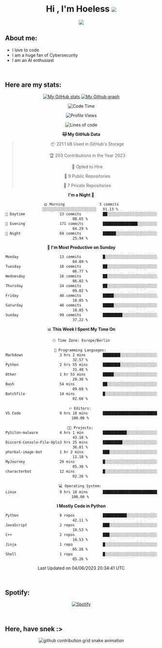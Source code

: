 <h1 align="center">Hi , I'm Hoeless <img src="https://media.giphy.com/media/hvRJCLFzcasrR4ia7z/giphy.gif" width="35"></h1>
<p align="center">
  <a href="https://github.com/whois-hoeless"><img src="https://readme-typing-svg.demolab.com?font=Roboto+Mono&weight=300&size=28&duration=4000&pause=100&color=C109F7&center=true&vCenter=true&width=580&height=127&lines=I'm+a+programmer;I'm+an+AI+enthusiast;I'm+a+big+fan+of+Neural+Networks;I'm+interested+in+Computer+Science;I+love+Cybersecurity;By+the+way+I+use+Arch+%F0%9F%92%80"></a>
</p>

## About me:

- I love to code
- I am a huge fan of Cybersecurity
- I am an AI enthusiast 

<br>

## Here are my stats:

<div align="center">
    
 [![My GitHub stats](https://github-readme-stats.vercel.app/api?username=whois-hoeless&count_private=true&show_icons=true&theme=radical)](https://github.com/whois-hoeless)
 [![My Github graph](http://github-profile-summary-cards.vercel.app/api/cards/profile-details?username=whois-hoeless&theme=radical)](https://github.com/whois-hoeless)

<!--START_SECTION:waka-->
![Code Time](http://img.shields.io/badge/Code%20Time-23%20hrs%2047%20mins-blue)

![Profile Views](http://img.shields.io/badge/Profile%20Views-0-blue)

![Lines of code](https://img.shields.io/badge/From%20Hello%20World%20I%27ve%20Written-32.1%20thousand%20lines%20of%20code-blue)

**🐱 My GitHub Data** 

> 📦 221.1 kB Used in GitHub's Storage 
 > 
> 🏆 203 Contributions in the Year 2023
 > 
> 💼 Opted to Hire
 > 
> 📜 9 Public Repositories 
 > 
> 🔑 7 Private Repositories 
 > 
**I'm a Night 🦉** 

```text
🌞 Morning                3 commits           ░░░░░░░░░░░░░░░░░░░░░░░░░   01.13 % 
🌆 Daytime                23 commits          ██░░░░░░░░░░░░░░░░░░░░░░░   08.65 % 
🌃 Evening                171 commits         ████████████████░░░░░░░░░   64.29 % 
🌙 Night                  69 commits          ██████░░░░░░░░░░░░░░░░░░░   25.94 % 
```
📅 **I'm Most Productive on Sunday** 

```text
Monday                   13 commits          █░░░░░░░░░░░░░░░░░░░░░░░░   04.89 % 
Tuesday                  18 commits          ██░░░░░░░░░░░░░░░░░░░░░░░   06.77 % 
Wednesday                16 commits          ██░░░░░░░░░░░░░░░░░░░░░░░   06.02 % 
Thursday                 24 commits          ██░░░░░░░░░░░░░░░░░░░░░░░   09.02 % 
Friday                   48 commits          █████░░░░░░░░░░░░░░░░░░░░   18.05 % 
Saturday                 48 commits          █████░░░░░░░░░░░░░░░░░░░░   18.05 % 
Sunday                   99 commits          █████████░░░░░░░░░░░░░░░░   37.22 % 
```


📊 **This Week I Spent My Time On** 

```text
🕑︎ Time Zone: Europe/Berlin

💬 Programming Languages: 
Markdown                 3 hrs 2 mins        ████████░░░░░░░░░░░░░░░░░   32.57 % 
Python                   2 hrs 55 mins       ████████░░░░░░░░░░░░░░░░░   31.48 % 
Other                    1 hr 53 mins        █████░░░░░░░░░░░░░░░░░░░░   20.36 % 
Bash                     54 mins             ██░░░░░░░░░░░░░░░░░░░░░░░   09.68 % 
Batchfile                14 mins             █░░░░░░░░░░░░░░░░░░░░░░░░   02.66 % 

🔥 Editors: 
VS Code                  9 hrs 18 mins       █████████████████████████   100.00 % 

🐱‍💻 Projects: 
PySilon-malware          4 hrs 1 min         ███████████░░░░░░░░░░░░░░   43.18 % 
Discord-Console-File-Uplo3 hrs 25 mins       █████████░░░░░░░░░░░░░░░░   36.81 % 
phorbal-image-bot        1 hr 2 mins         ███░░░░░░░░░░░░░░░░░░░░░░   11.18 % 
MyJourney                29 mins             █░░░░░░░░░░░░░░░░░░░░░░░░   05.30 % 
characterbot             12 mins             █░░░░░░░░░░░░░░░░░░░░░░░░   02.26 % 

💻 Operating System: 
Linux                    9 hrs 18 mins       █████████████████████████   100.00 % 
```

**I Mostly Code in Python** 

```text
Python                   8 repos             ███████████░░░░░░░░░░░░░░   42.11 % 
JavaScript               2 repos             ███░░░░░░░░░░░░░░░░░░░░░░   10.53 % 
C++                      2 repos             ███░░░░░░░░░░░░░░░░░░░░░░   10.53 % 
Jinja                    1 repo              █░░░░░░░░░░░░░░░░░░░░░░░░   05.26 % 
Shell                    1 repo              █░░░░░░░░░░░░░░░░░░░░░░░░   05.26 % 
```




 Last Updated on 04/06/2023 20:34:41 UTC
<!--END_SECTION:waka-->
</div>
<br>

## Spotify:

<div align="center">

[![Spotify](https://whois-hoeless.vercel.app/api/spotify?background_color=0d1117&border_color=090d13)](https://open.spotify.com/user/heanchenhorst)
</div>

<br>

## Here, have snek :>
<div align="center">
<picture>
  <source media="(prefers-color-scheme: dark)" srcset="https://raw.githubusercontent.com/whois-hoeless/whois-hoeless/output/github-contribution-grid-snake-dark.svg">
  <source media="(prefers-color-scheme: light)" srcset="https://raw.githubusercontent.com/whois-hoeless/whois-hoeless/output/github-contribution-grid-snake.svg">
  <img alt="github contribution grid snake animation" src="https://raw.githubusercontent.com/whois-hoeless/whois-hoeless/output/github-contribution-grid-snake.svg">
</div>
